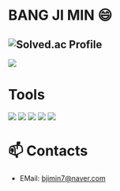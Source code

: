 # BANG JI MIN :smile: 

<!-- ![jimin's GitHub status](https://github-readme-stats.vercel.app/api?username=Bjimin&show_icons=true&theme=dracula) -->
![Solved.ac Profile](http://mazassumnida.wtf/api/v2/generate_badge?boj=qkrwlals7)
---
<a href="https://hits.seeyoufarm.com"><img src="https://hits.seeyoufarm.com/api/count/incr/badge.svg?url=https%3A%2F%2Fgithub.com%2FBjimin&count_bg=%2366C41F&title_bg=%23000000&icon=github.svg&icon_color=%23FFFFFF&title=Bjimin&edge_flat=false"/></a>

# Tools
<a href="" target="_blank"><img src="https://img.shields.io/badge/git-%23F05033.svg?style=flat-square&logo=git&logoColor=white"/></a>
<a href="" target="_blank"><img src="https://img.shields.io/badge/github-%23121011.svg?style=flat-square&logo=github&logoColor=white"/></a>
<a href="" target="_blank"><img src="https://img.shields.io/badge/Notion-%23000000.svg?style=flat-square&logo=notion&logoColor=white"/></a>
<a href="" target="_blank"><img src="https://img.shields.io/badge/Visual%20Studio-5C2D91.svg?style=flat-square&logo=visual-studio&logoColor=white"/></a>
<a href="" target="_blank"><img src="https://img.shields.io/badge/Visual%20Studio%20Code-0078d7.svg?style=flat-square&logo=visual-studio-code&logoColor=white"/></a>


# :mailbox: Contacts
- EMail: bjimin7@naver.com
